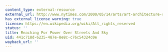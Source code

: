 ```yaml
---
content_type: external-resource
external_url: http://www.nytimes.com/2000/05/14/arts/art-architecture-reaching-for-power-over-streets-and-sky.html
has_external_license_warning: true
license: https://en.wikipedia.org/wiki/All_rights_reserved
status: ''
title: Reaching For Power Over Streets And Sky
uid: 441c718d-6235-487e-8e8c-c76c54324c0e
wayback_url: ''
---
```

